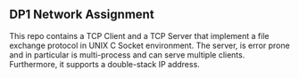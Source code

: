## DP1 Network Assignment

This repo contains a TCP Client and a TCP Server that implement a file exchange protocol in UNIX C Socket environment. The server, is error prone and in particular is multi-process and can serve multiple clients. 
Furthermore, it supports a double-stack IP address.
